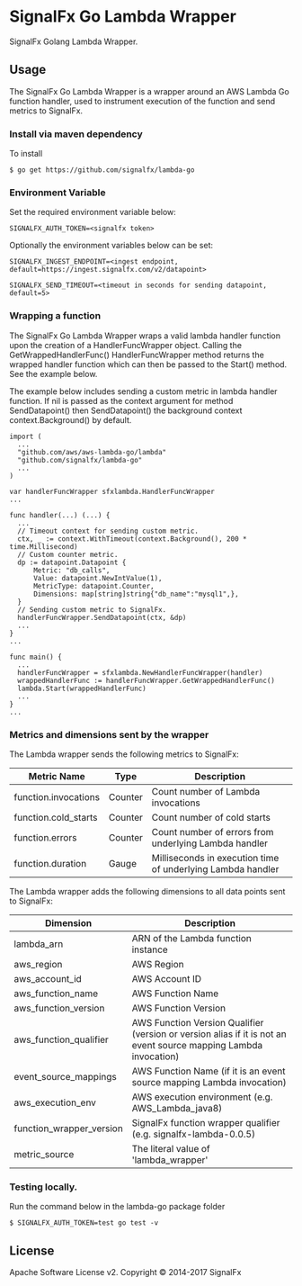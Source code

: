 # SignalFx Go Lambda Wrapper

SignalFx Golang Lambda Wrapper.

## Usage

The SignalFx Go Lambda Wrapper is a wrapper around an AWS Lambda Go function handler, used to instrument execution of the function and send metrics to SignalFx.

### Install via maven dependency
To install 

`$ go get https://github.com/signalfx/lambda-go`

### Environment Variable
Set the required environment variable below:

`SIGNALFX_AUTH_TOKEN=<signalfx token>`

Optionally the environment variables below can be set:

`SIGNALFX_INGEST_ENDPOINT=<ingest endpoint, default=https://ingest.signalfx.com/v2/datapoint>`

`SIGNALFX_SEND_TIMEOUT=<timeout in seconds for sending datapoint, default=5>`

###  Wrapping a function
The SignalFx Go Lambda Wrapper wraps a valid lambda handler function upon the creation of a HandlerFuncWrapper object. Calling 
the GetWrappedHandlerFunc() HandlerFuncWrapper method returns the wrapped handler function which can then be passed to the 
Start() method. See the example below.

The example below includes sending a custom metric in lambda handler function. If nil is passed as the context argument 
for method SendDatapoint() then SendDatapoint() the background context context.Background() by default.

```
import (
  ...
  "github.com/aws/aws-lambda-go/lambda"
  "github.com/signalfx/lambda-go"
  ...
)

var handlerFuncWrapper sfxlambda.HandlerFuncWrapper
...

func handler(...) (...) {
  ...  
  // Timeout context for sending custom metric.
  ctx, _ := context.WithTimeout(context.Background(), 200 * time.Millisecond)
  // Custom counter metric.
  dp := datapoint.Datapoint {
      Metric: "db_calls",
      Value: datapoint.NewIntValue(1),
      MetricType: datapoint.Counter,
      Dimensions: map[string]string{"db_name":"mysql1",},
  }
  // Sending custom metric to SignalFx.
  handlerFuncWrapper.SendDatapoint(ctx, &dp)
  ...
}
...

func main() {
  ...	
  handlerFuncWrapper = sfxlambda.NewHandlerFuncWrapper(handler)
  wrappedHandlerFunc := handlerFuncWrapper.GetWrappedHandlerFunc()
  lambda.Start(wrappedHandlerFunc)
  ...
}
...
```

### Metrics and dimensions sent by the wrapper

The Lambda wrapper sends the following metrics to SignalFx:

| Metric Name  | Type | Description |
| ------------- | ------------- | ---|
| function.invocations  | Counter  | Count number of Lambda invocations|
| function.cold_starts  | Counter  | Count number of cold starts|
| function.errors  | Counter  | Count number of errors from underlying Lambda handler|
| function.duration  | Gauge  | Milliseconds in execution time of underlying Lambda handler|

The Lambda wrapper adds the following dimensions to all data points sent to SignalFx:

| Dimension | Description |
| ------------- | ---|
| lambda_arn  | ARN of the Lambda function instance |
| aws_region  | AWS Region  |
| aws_account_id | AWS Account ID  |
| aws_function_name  | AWS Function Name |
| aws_function_version  | AWS Function Version |
| aws_function_qualifier  | AWS Function Version Qualifier (version or version alias if it is not an event source mapping Lambda invocation) |
| event_source_mappings  | AWS Function Name (if it is an event source mapping Lambda invocation) |
| aws_execution_env  | AWS execution environment (e.g. AWS_Lambda_java8) |
| function_wrapper_version  | SignalFx function wrapper qualifier (e.g. signalfx-lambda-0.0.5) |
| metric_source | The literal value of 'lambda_wrapper' |

### Testing locally.
Run the command below in the lambda-go package folder

`$ SIGNALFX_AUTH_TOKEN=test go test -v`

## License

Apache Software License v2. Copyright © 2014-2017 SignalFx